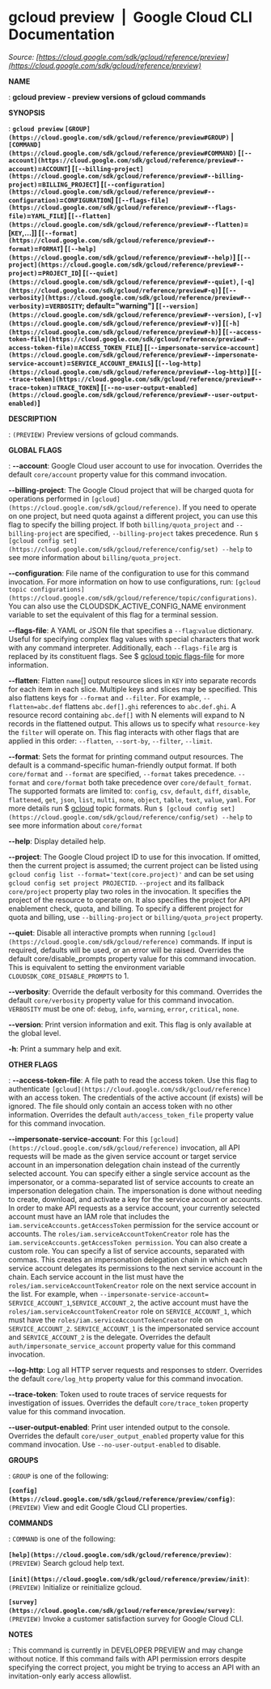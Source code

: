 # gcloud preview  |  Google Cloud CLI Documentation

*Source: [https://cloud.google.com/sdk/gcloud/reference/preview](https://cloud.google.com/sdk/gcloud/reference/preview)*

**NAME**

: **gcloud preview - preview versions of gcloud commands**

**SYNOPSIS**

: **`gcloud preview` `[GROUP](https://cloud.google.com/sdk/gcloud/reference/preview#GROUP)` | `[COMMAND](https://cloud.google.com/sdk/gcloud/reference/preview#COMMAND)` [`[--account](https://cloud.google.com/sdk/gcloud/reference/preview#--account)`=`ACCOUNT`] [`[--billing-project](https://cloud.google.com/sdk/gcloud/reference/preview#--billing-project)`=`BILLING_PROJECT`] [`[--configuration](https://cloud.google.com/sdk/gcloud/reference/preview#--configuration)`=`CONFIGURATION`] [`[--flags-file](https://cloud.google.com/sdk/gcloud/reference/preview#--flags-file)`=`YAML_FILE`] [`[--flatten](https://cloud.google.com/sdk/gcloud/reference/preview#--flatten)`=[`KEY`,…]] [`[--format](https://cloud.google.com/sdk/gcloud/reference/preview#--format)`=`FORMAT`] [`[--help](https://cloud.google.com/sdk/gcloud/reference/preview#--help)`] [`[--project](https://cloud.google.com/sdk/gcloud/reference/preview#--project)`=`PROJECT_ID`] [`[--quiet](https://cloud.google.com/sdk/gcloud/reference/preview#--quiet)`, `[-q](https://cloud.google.com/sdk/gcloud/reference/preview#-q)`] [`[--verbosity](https://cloud.google.com/sdk/gcloud/reference/preview#--verbosity)`=`VERBOSITY`; default="warning"] [`[--version](https://cloud.google.com/sdk/gcloud/reference/preview#--version)`, `[-v](https://cloud.google.com/sdk/gcloud/reference/preview#-v)`] [`[-h](https://cloud.google.com/sdk/gcloud/reference/preview#-h)`] [`[--access-token-file](https://cloud.google.com/sdk/gcloud/reference/preview#--access-token-file)`=`ACCESS_TOKEN_FILE`] [`[--impersonate-service-account](https://cloud.google.com/sdk/gcloud/reference/preview#--impersonate-service-account)`=`SERVICE_ACCOUNT_EMAILS`] [`[--log-http](https://cloud.google.com/sdk/gcloud/reference/preview#--log-http)`] [`[--trace-token](https://cloud.google.com/sdk/gcloud/reference/preview#--trace-token)`=`TRACE_TOKEN`] [`[--no-user-output-enabled](https://cloud.google.com/sdk/gcloud/reference/preview#--user-output-enabled)`]**

**DESCRIPTION**

: `(PREVIEW)` Preview versions of gcloud commands.

**GLOBAL FLAGS**

: **--account**:
Google Cloud user account to use for invocation. Overrides the default
`core/account` property value for this command invocation.

**--billing-project**:
The Google Cloud project that will be charged quota for operations performed in
`[gcloud](https://cloud.google.com/sdk/gcloud/reference)`. If you need to operate
on one project, but need quota against a different project, you can use this
flag to specify the billing project. If both `billing/quota_project`
and `--billing-project` are specified, `--billing-project`
takes precedence. Run `$ [gcloud
config set](https://cloud.google.com/sdk/gcloud/reference/config/set) --help` to see more information about
`billing/quota_project`.

**--configuration**:
File name of the configuration to use for this command invocation. For more
information on how to use configurations, run: `[gcloud topic
configurations](https://cloud.google.com/sdk/gcloud/reference/topic/configurations)`. You can also use the CLOUDSDK_ACTIVE_CONFIG_NAME
environment variable to set the equivalent of this flag for a terminal session.

**--flags-file**:
A YAML or JSON file that specifies a `--flag`:`value`
dictionary. Useful for specifying complex flag values with special characters
that work with any command interpreter. Additionally, each
`--flags-file` arg is replaced by its constituent flags. See $ [gcloud topic flags-file](https://cloud.google.com/sdk/gcloud/reference/topic/flags-file) for
more information.

**--flatten**:
Flatten `name`[] output resource slices in
`KEY` into separate records for each item in each slice.
Multiple keys and slices may be specified. This also flattens keys for
`--format` and `--filter`. For example,
`--flatten=abc.def` flattens `abc.def[].ghi` references to
`abc.def.ghi`. A resource record containing `abc.def[]`
with N elements will expand to N records in the flattened output. This allows us
to specify what `resource-key` the `filter` will operate
on. This flag interacts with other flags that are applied in this order:
`--flatten`, `--sort-by`, `--filter`,
`--limit`.

**--format**:
Sets the format for printing command output resources. The default is a
command-specific human-friendly output format. If both `core/format`
and `--format` are specified, `--format` takes precedence.
`--format` and `core/format` both take precedence over
`core/default_format`. The supported formats are limited to:
`config`, `csv`, `default`, `diff`,
`disable`, `flattened`, `get`,
`json`, `list`, `multi`, `none`,
`object`, `table`, `text`, `value`,
`yaml`. For more details run $ [gcloud](https://cloud.google.com/sdk/gcloud/reference) topic formats. Run `$ [gcloud config set](https://cloud.google.com/sdk/gcloud/reference/config/set) --help` to
see more information about `core/format`

**--help**:
Display detailed help.

**--project**:
The Google Cloud project ID to use for this invocation. If omitted, then the
current project is assumed; the current project can be listed using `gcloud
config list --format='text(core.project)'` and can be set using
`gcloud config set project PROJECTID`.
`--project` and its fallback `core/project` property play
two roles in the invocation. It specifies the project of the resource to operate
on. It also specifies the project for API enablement check, quota, and billing.
To specify a different project for quota and billing, use
`--billing-project` or `billing/quota_project` property.

**--quiet**:
Disable all interactive prompts when running `[gcloud](https://cloud.google.com/sdk/gcloud/reference)` commands. If input is required,
defaults will be used, or an error will be raised.
Overrides the default core/disable_prompts property value for this command
invocation. This is equivalent to setting the environment variable
`CLOUDSDK_CORE_DISABLE_PROMPTS` to 1.

**--verbosity**:
Override the default verbosity for this command. Overrides the default
`core/verbosity` property value for this command invocation.
`VERBOSITY` must be one of: `debug`,
`info`, `warning`, `error`,
`critical`, `none`.

**--version**:
Print version information and exit. This flag is only available at the global
level.

**-h**:
Print a summary help and exit.

**OTHER FLAGS**

: **--access-token-file**:
A file path to read the access token. Use this flag to authenticate `[gcloud](https://cloud.google.com/sdk/gcloud/reference)` with an access token. The
credentials of the active account (if exists) will be ignored. The file should
only contain an access token with no other information. Overrides the default
`auth/access_token_file` property value for this command invocation.

**--impersonate-service-account**:
For this `[gcloud](https://cloud.google.com/sdk/gcloud/reference)` invocation, all
API requests will be made as the given service account or target service account
in an impersonation delegation chain instead of the currently selected account.
You can specify either a single service account as the impersonator, or a
comma-separated list of service accounts to create an impersonation delegation
chain. The impersonation is done without needing to create, download, and
activate a key for the service account or accounts.
In order to make API requests as a service account, your currently selected
account must have an IAM role that includes the
`iam.serviceAccounts.getAccessToken` permission for the service
account or accounts.
The `roles/iam.serviceAccountTokenCreator` role has the
`iam.serviceAccounts.getAccessToken permission`. You can also create
a custom role.
You can specify a list of service accounts, separated with commas. This creates
an impersonation delegation chain in which each service account delegates its
permissions to the next service account in the chain. Each service account in
the list must have the `roles/iam.serviceAccountTokenCreator` role on
the next service account in the list. For example, when
`--impersonate-service-account=`
``SERVICE_ACCOUNT_1``,``SERVICE_ACCOUNT_2``,
the active account must have the
`roles/iam.serviceAccountTokenCreator` role on
``SERVICE_ACCOUNT_1``, which must have the
`roles/iam.serviceAccountTokenCreator` role on
``SERVICE_ACCOUNT_2``.
``SERVICE_ACCOUNT_1`` is the impersonated
service account and ``SERVICE_ACCOUNT_2`` is
the delegate.
Overrides the default `auth/impersonate_service_account` property
value for this command invocation.

**--log-http**:
Log all HTTP server requests and responses to stderr. Overrides the default
`core/log_http` property value for this command invocation.

**--trace-token**:
Token used to route traces of service requests for investigation of issues.
Overrides the default `core/trace_token` property value for this
command invocation.

**--user-output-enabled**:
Print user intended output to the console. Overrides the default
`core/user_output_enabled` property value for this command
invocation. Use `--no-user-output-enabled` to disable.

**GROUPS**

: ``GROUP`` is one of the following:

**`[config](https://cloud.google.com/sdk/gcloud/reference/preview/config)`**:
`(PREVIEW)` View and edit Google Cloud CLI properties.

**COMMANDS**

: ``COMMAND`` is one of the following:

**`[help](https://cloud.google.com/sdk/gcloud/reference/preview)`**:
`(PREVIEW)` Search gcloud help text.

**`[init](https://cloud.google.com/sdk/gcloud/reference/preview/init)`**:
`(PREVIEW)` Initialize or reinitialize gcloud.

**`[survey](https://cloud.google.com/sdk/gcloud/reference/preview/survey)`**:
`(PREVIEW)` Invoke a customer satisfaction survey for Google Cloud
CLI.

**NOTES**

: This command is currently in DEVELOPER PREVIEW and may change without notice. If
this command fails with API permission errors despite specifying the correct
project, you might be trying to access an API with an invitation-only early
access allowlist.